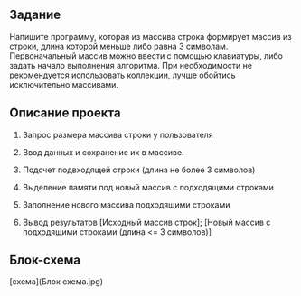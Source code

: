 ## Задание
Напишите программу, которая из массива строка формирует массив из строки, длина которой меньше либо равна 3 символам. Первоначальный массив можно ввести с помощью клавиатуры, либо задать начало выполнения алгоритма. При необходимости не рекомендуется использовать коллекции, лучше обойтись исключительно массивами.

## Описание проекта
1. Запрос размера массива строки у пользователя

2. Ввод данных и сохранение их в массиве.

3. Подсчет подвходящей строки (длина не более 3 символов)

4. Выделение памяти под новый массив с подходящими строками

5. Заполнение нового массива подходящими строками

6. Вывод результатов [Исходный массив строк]; [Новый массив с подходящими строками (длина <= 3 символов)]

## Блок-схема
[схема](Блок схема.jpg) 




